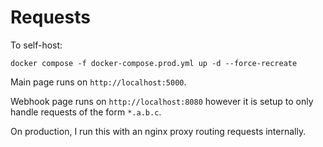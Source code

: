# Requests

To self-host:
```console
docker compose -f docker-compose.prod.yml up -d --force-recreate
```

Main page runs on `http://localhost:5000`. 

Webhook page runs on `http://localhost:8080` however it is setup to only handle requests of the form `*.a.b.c`.

On production, I run this with an nginx proxy routing requests internally.
